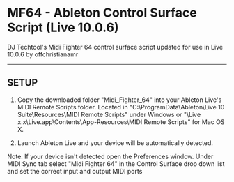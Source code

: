 # MF64 - Ableton Control Surface Script (Live 10.0.6)
DJ Techtool's Midi Fighter 64 control surface script updated for use in Live 10.0.6 by offchristianamr

-----
SETUP
-----

1. Copy the downloaded folder "Midi_Fighter_64" into your Ableton Live's MIDI Remote Scripts folder. 
Located in "C:\ProgramData\Ableton\Live 10 Suite\Resources\MIDI Remote Scripts" under Windows or
"\Live x.x\Live.app\Contents\App-Resources\MIDI Remote Scripts\" for Mac OS X.

2. Launch Ableton Live and your device will be automatically detected.

Note: If your device isn't detected open the Preferences window. Under MIDI Sync tab select "Midi Fighter 64" in the Control Surface drop down list and set the correct input and output MIDI ports
